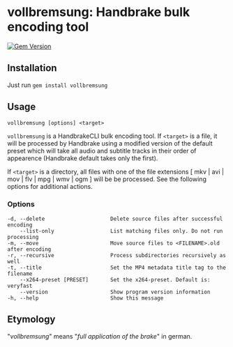 # vollbremsung: Handbrake bulk encoding tool

[![Gem Version](https://badge.fury.io/rb/vollbremsung.svg)](http://badge.fury.io/rb/vollbremsung)

## Installation

Just run ```gem install vollbremsung```

## Usage

	vollbremsung [options] <target>
	
`vollbremsung` is a HandbrakeCLI bulk encoding tool. If `<target>` is a file, it will be processed by Handbrake using a modified version of the default preset which will take all audio and subtitle tracks in their order of appearence (Handbrake default takes only the first).

If `<target>` is a directory, all files with one of the file extensions [ mkv | avi | mov | flv | mpg | wmv | ogm ] will be be processed. See the following options for additional actions.
	
### Options

    -d, --delete                     Delete source files after successful encoding
        --list-only                  List matching files only. Do not run processing
    -m, --move                       Move source files to <FILENAME>.old after encoding
    -r, --recursive                  Process subdirectories recursively as well
    -t, --title                      Set the MP4 metadata title tag to the filename
        --x264-preset [PRESET]       Set the x264-preset. Default is: veryfast
        --version                    Show program version information
    -h, --help                       Show this message
	
## Etymology

"*vollbremsung*" means "*full application of the brake*" in german.
